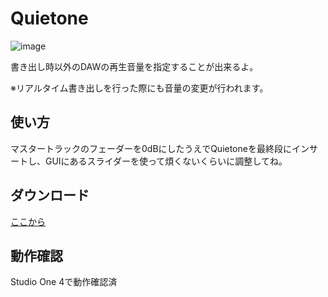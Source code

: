 # Quietone
![image](https://github.com/user-attachments/assets/3ecf2bf1-bd48-4308-a8e3-2b4536524e2b)

書き出し時以外のDAWの再生音量を指定することが出来るよ。

※リアルタイム書き出しを行った際にも音量の変更が行われます。

## 使い方
マスタートラックのフェーダーを0dBにしたうえでQuietoneを最終段にインサートし、GUIにあるスライダーを使って煩くないくらいに調整してね。

## ダウンロード
[ここから](https://github.com/kontate/Quietone/tags)
## 動作確認
Studio One 4で動作確認済
